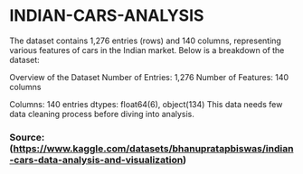 # INDIAN-CARS-ANALYSIS

The dataset contains 1,276 entries (rows) and 140 columns, representing various features of cars in the Indian market. Below is a breakdown of the dataset:

Overview of the Dataset
Number of Entries: 1,276
Number of Features: 140 columns

Columns: 140 entries
dtypes: float64(6), object(134)
This data needs few data cleaning process before diving into analysis.


### Source: (https://www.kaggle.com/datasets/bhanupratapbiswas/indian-cars-data-analysis-and-visualization)
